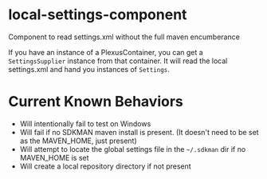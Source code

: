 # local-settings-component
Component to read settings.xml without the full maven encumberance

If you have an instance of a PlexusContainer, you can get a `SettingsSupplier` instance from that container.
It will read the local settings.xml and hand you instances of `Settings`.

# Current Known Behaviors

* Will intentionally fail to test on Windows
* Will fail if no SDKMAN maven install is present.  (It doesn't need to be set as the MAVEN_HOME, just present)
* Will attempt to locate the global settings file in the `~/.sdkman` dir if no MAVEN_HOME is set
* Will create a local repository directory if not present

